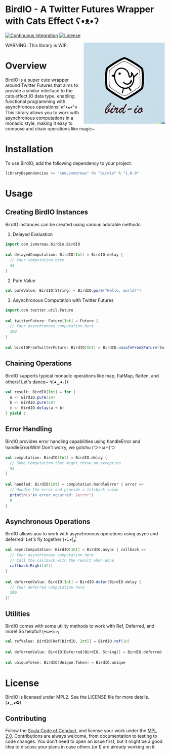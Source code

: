 # BirdIO - A Twitter Futures Wrapper with Cats Effect ʕ•ᴥ•ʔ
[![Continuous Integration](https://github.com/ivanmoreau/birdio/actions/workflows/ci.yml/badge.svg)](https://github.com/ivanmoreau/birdio/actions/workflows/ci.yml)
[![License](https://img.shields.io/badge/license-MPL%202.0-blue.svg)](https://opensource.org/licenses/MPL-2.0)

<img align="right" width="256px" height="256px" src=".github/birdio.png"/>

WARNING: This library is WIP.

# Overview
BirdIO is a super cute wrapper around Twitter Futures that aims to provide a similar interface to the cats.effect.IO data type, enabling functional programming with asynchronous operations! ฅ^•ﻌ•^ฅ This library allows you to work with asynchronous computations in a monadic style, making it easy to compose and chain operations like magic~

# Installation
To use BirdIO, add the following dependency to your project:

```scala
libraryDependencies += "com.ivmoreau" %% "birdio" % "1.0.0"
```

# Usage
## Creating BirdIO Instances
BirdIO instances can be created using various adorable methods:

1. Delayed Evaluation
```scala
import com.ivmoreau.birdio.BirdIO

val delayedComputation: BirdIO[Int] = BirdIO.delay {
  // Your computation here
  42
}
```

2. Pure Value
```scala
val pureValue: BirdIO[String] = BirdIO.pure("Hello, world!")

```

3. Asynchronous Computation with Twitter Futures

```scala
import com.twitter.util.Future

val twitterFuture: Future[Int] = Future {
  // Your asynchronous computation here
  100
}

val birdIOFromTwitterFuture: BirdIO[Int] = BirdIO.unsafeFromXFuture(twitterFuture)
```

## Chaining Operations
BirdIO supports typical monadic operations like map, flatMap, flatten, and others! Let's dance~ ٩(◕‿◕｡)۶

```scala
val result: BirdIO[Int] = for {
  a <- BirdIO.pure(10)
  b <- BirdIO.pure(20)
  c <- BirdIO.delay(a + b)
} yield c
```

## Error Handling
BirdIO provides error handling capabilities using handleError and handleErrorWith! Don't worry, we gotchu (つ✧ω✧)つ

```scala
val computation: BirdIO[Int] = BirdIO.delay {
  // Some computation that might throw an exception
  42
}

val handled: BirdIO[Int] = computation.handleError { error =>
  // Handle the error and provide a fallback value
  println(s"An error occurred: $error")
  0
}
```

## Asynchronous Operations
BirdIO allows you to work with asynchronous operations using async and deferred! Let's fly together (•̀ᴗ•́)و ̑̑

```scala
val asyncComputation: BirdIO[Int] = BirdIO.async { callback =>
  // Your asynchronous computation here
  // Call the callback with the result when done
  callback(Right(42))
}

val deferredValue: BirdIO[Int] = BirdIO.defer(BirdIO.delay {
  // Your deferred computation here
  100
})

```
## Utilities
BirdIO comes with some utility methods to work with Ref, Deferred, and more! So helpful! (•ω•)∩╮

```scala
val refValue: BirdIO[Ref[BirdIO, Int]] = BirdIO.ref(10)

val deferredValue: BirdIO[Deferred[BirdIO, String]] = BirdIO.deferred

val uniqueToken: BirdIO[Unique.Token] = BirdIO.unique

```

# License
BirdIO is licensed under MPL2. See the LICENSE file for more details. (◕‿◕✿)

## Contributing

Follow the [Scala Code of Conduct](https://www.scala-lang.org/conduct/), and license your work
under the [MPL 2.0](LICENSE). Contributions are always welcome, from documentation to testing to
code changes. You don't need to open an issue first, but it might be a good idea to discuss your
plans in case others (or I) are already working on it.